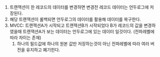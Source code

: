 1. 트랜잭션이 한 레코드의 데이터를 변경하면 변경전 레코드 데이터는 언두로그에 저장된다.
1. 해당 트랜잭션이 롤백되면 언두로그의 데이터를 활용해 데이터를 복구한다. 
1. MVCC: 트랜잭션A가 시작되고 트랜젝션B가 시작되었다 B가 레코드의 값을 변경하였을때 트랜잭션A가 보는 데이터는 언두로그에 있는 데이터 일것이다. (전파레벨에 따라 차이는 존재)
    1. 하나의 필드값에 하나의 원본 값만 저장하는것이 아닌 전파레벨에 따라 여러 버전을 유지하고 폐기힌다.
